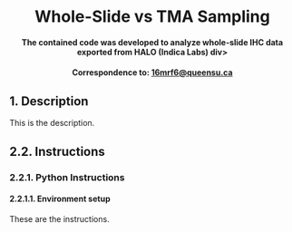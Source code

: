 # <div align="center"> Whole-Slide vs TMA Sampling </div>
#### <div align="center"> The contained code was developed to analyze whole-slide IHC data exported from HALO (Indica Labs) div>
#### <div align="center">Correspondence to: 16mrf6@queensu.ca </div>
  
  ## 1. Description
This is the description.

  
## 2.2. Instructions
### 2.2.1. Python Instructions
#### 2.2.1.1. Environment setup
These are the instructions.
